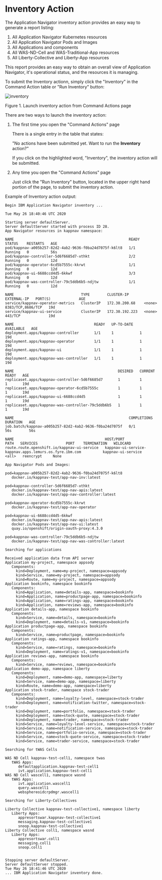 # Inventory Action

The Application Navigator inventory action provides an easy way to generate a report listing: 

1. All Application Navigator Kubernetes resources
1. All Application Navigator Pods and Images 
1. All Applications and components 
1. All WAS-ND-Cell and WAS-Traditional-App resources
1. All Liberty-Collective and Liberty-App resources 

This report provides an easy way to obtain an overall view of Application Navigator, it's operational status, and the resources
it is managing. 

To submit the Inventory actionn, simply click the "Inventory" in the Command Action table or "Run Inventory" button: 

![inventory](https://github.com/IBM/appnav/blob/master/docs/images/inventory.png)

Figure 1. Launch inventory action from Command Actions page 

There are two ways to launch the inventory action: 

1. The first time you open the "Command Actions" page

   There is a single entry in the table that states: 

   "No actions have been submitted yet. Want to run the __Inventory__ action?"  

   If you click on the highlighted word, "Inventory", the inventory action will be submitted. 

2. Any time you open the "Command Actions" page

   Just click the "Run Inventory" button, located in the upper right hand portion of the page, to submit the inventory action.
   

Example of Inventory action output: 

```
Begin IBM Application Navigator inventory ...

Tue May 26 18:40:46 UTC 2020

Starting server defaultServer.
Server defaultServer started with process ID 28.
App Navigator resources in kappnav namespace:

NAME                                                     READY   STATUS    RESTARTS   AGE
pod/kappnav-a005b257-82d2-4ab2-9636-f0ba24d7075f-k6lt8   1/1     Running   0          56s
pod/kappnav-controller-5d6f6685d7-xthkt                  2/2     Running   0          12d
pod/kappnav-operator-6cd5b7555c-kkrwt                    1/1     Running   0          12d
pod/kappnav-ui-6688ccd4d5-6kkwf                          3/3     Running   0          12d
pod/kappnav-was-controller-79c5ddb6b5-ndjtw              1/1     Running   0          12d

NAME                               TYPE        CLUSTER-IP       EXTERNAL-IP   PORT(S)             AGE
service/kappnav-operator-metrics   ClusterIP   172.30.200.68    <none>        8383/TCP,8686/TCP   19d
service/kappnav-ui-service         ClusterIP   172.30.192.223   <none>        443/TCP             19d

NAME                                     READY   UP-TO-DATE   AVAILABLE   AGE
deployment.apps/kappnav-controller       1/1     1            1           19d
deployment.apps/kappnav-operator         1/1     1            1           19d
deployment.apps/kappnav-ui               1/1     1            1           19d
deployment.apps/kappnav-was-controller   1/1     1            1           19d

NAME                                                DESIRED   CURRENT   READY   AGE
replicaset.apps/kappnav-controller-5d6f6685d7       1         1         1       19d
replicaset.apps/kappnav-operator-6cd5b7555c         1         1         1       19d
replicaset.apps/kappnav-ui-6688ccd4d5               1         1         1       19d
replicaset.apps/kappnav-was-controller-79c5ddb6b5   1         1         1       19d

NAME                                                     COMPLETIONS   DURATION   AGE
job.batch/kappnav-a005b257-82d2-4ab2-9636-f0ba24d7075f   0/1           56s        56s

NAME                                          HOST/PORT                                                PATH   SERVICES             PORT    TERMINATION   WILDCARD
route.route.openshift.io/kappnav-ui-service   kappnav-ui-service-kappnav.apps.lemurs.os.fyre.ibm.com          kappnav-ui-service   <all>   reencrypt     None

App Navigator Pods and Images:

pod=kappnav-a005b257-82d2-4ab2-9636-f0ba24d7075f-k6lt8
   docker.io/kappnav-test/app-nav-inv:latest

pod=kappnav-controller-5d6f6685d7-xthkt
   docker.io/kappnav-test/app-nav-apis:latest
   docker.io/kappnav-test/app-nav-controller:latest

pod=kappnav-operator-6cd5b7555c-kkrwt
   docker.io/kappnav-test/app-nav-operator

pod=kappnav-ui-6688ccd4d5-6kkwf
   docker.io/kappnav-test/app-nav-apis:latest
   docker.io/kappnav-test/app-nav-ui:latest
   quay.io/openshift/origin-oauth-proxy:4.3.0

pod=kappnav-was-controller-79c5ddb6b5-ndjtw
   docker.io/kappnav-test/app-nav-was-controller:latest

Searching for applications

Received application data from API server
Application my-project, namespace appsody
   Components:
     kind=Deployment, name=my-project, namespace=appsody
     kind=Service, name=my-project, namespace=appsody
     kind=Route, name=my-project, namespace=appsody
Application bookinfo, namespace bookinfo
   Components:
     kind=Application, name=details-app, namespace=bookinfo
     kind=Application, name=productpage-app, namespace=bookinfo
     kind=Application, name=ratings-app, namespace=bookinfo
     kind=Application, name=reviews-app, namespace=bookinfo
Application details-app, namespace bookinfo
   Components:
     kind=Service, name=details, namespace=bookinfo
     kind=Deployment, name=details-v1, namespace=bookinfo
Application productpage-app, namespace bookinfo
   Components:
     kind=Service, name=productpage, namespace=bookinfo
Application ratings-app, namespace bookinfo
   Components:
     kind=Service, name=ratings, namespace=bookinfo
     kind=Deployment, name=ratings-v1, namespace=bookinfo
Application reviews-app, namespace bookinfo
   Components:
     kind=Service, name=reviews, namespace=bookinfo
Application demo-app, namespace liberty
   Components:
     kind=Deployment, name=demo-app, namespace=liberty
     kind=Service, name=demo-app, namespace=liberty
     kind=Route, name=demo-app, namespace=liberty
Application stock-trader, namespace stock-trader
   Components:
     kind=Deployment, name=loyalty-level, namespace=stock-trader
     kind=Deployment, name=notification-twitter, namespace=stock-trader
     kind=Deployment, name=portfolio, namespace=stock-trader
     kind=Deployment, name=stock-quote, namespace=stock-trader
     kind=Deployment, name=trader, namespace=stock-trader
     kind=Service, name=loyalty-level-service, namespace=stock-trader
     kind=Service, name=notification-service, namespace=stock-trader
     kind=Service, name=portfolio-service, namespace=stock-trader
     kind=Service, name=stock-quote-service, namespace=stock-trader
     kind=Service, name=trader-service, namespace=stock-trader

Searching for tWAS Cells

WAS ND Cell kappnav-test-cell1, namespace twas
   tWAS Apps:
      defaultapplication.kappnav-test-cell1
      ivt.application.kappnav-test-cell1
WAS ND Cell wascell1, namespace wasnd
   tWAS Apps:
      ivt.application.wascell1
      query.wascell1
      websphereoidcrpdmgr.wascell1

Searching for Liberty-Collectives

Liberty Collective kappnav-test-collective1, namespace liberty
   Liberty Apps:
      appresortswar.kappnav-test-collective1
      messaging.kappnav-test-collective1
      snoop.kappnav-test-collective1
Liberty Collective coll1, namespace wasnd
   Liberty Apps:
      appresortswar.coll1
      messaging.coll1
      snoop.coll1


Stopping server defaultServer.
Server defaultServer stopped.
Tue May 26 18:41:46 UTC 2020
... IBM Application Navigator inventory done.


```

